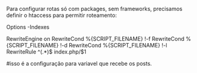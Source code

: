 
Para configurar rotas só com packages, sem frameworks, precisamos definir o htaccess para permitir roteamento:

Options -Indexes

RewriteEngine on
RewriteCond %{SCRIPT_FILENAME} !-f
RewriteCond %{SCRIPT_FILENAME} !-d
RewriteCond %{SCRIPT_FILENAME} !-l
RewriteRule ^(.*)$ index.php/$1

#isso é a configuração para variavel que recebe os posts.


